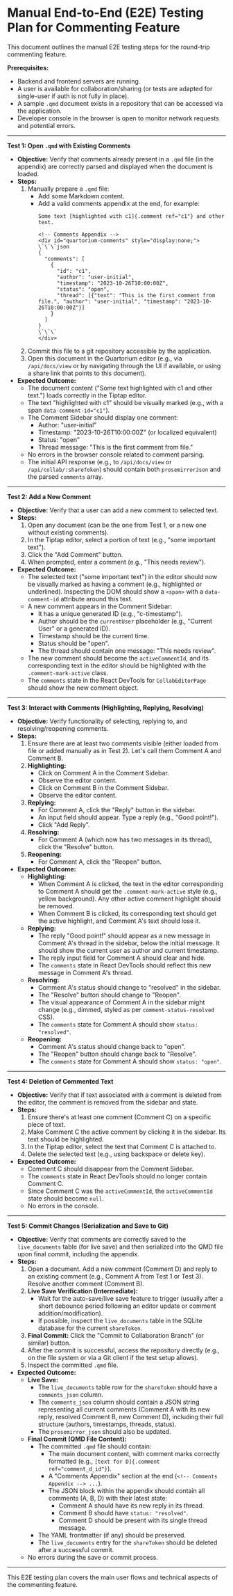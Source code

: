 # Manual End-to-End (E2E) Testing Plan for Commenting Feature

This document outlines the manual E2E testing steps for the round-trip commenting feature.

**Prerequisites:**
*   Backend and frontend servers are running.
*   A user is available for collaboration/sharing (or tests are adapted for single-user if auth is not fully in place).
*   A sample `.qmd` document exists in a repository that can be accessed via the application.
*   Developer console in the browser is open to monitor network requests and potential errors.

---

**Test 1: Open `.qmd` with Existing Comments**

*   **Objective:** Verify that comments already present in a `.qmd` file (in the appendix) are correctly parsed and displayed when the document is loaded.
*   **Steps:**
    1.  Manually prepare a `.qmd` file:
        *   Add some Markdown content.
        *   Add a valid comments appendix at the end, for example:
            ```qmd
            Some text [highlighted with c1]{.comment ref="c1"} and other text.

            <!-- Comments Appendix -->
            <div id="quartorium-comments" style="display:none;">
            \`\`\`json
            {
              "comments": [
                {
                  "id": "c1",
                  "author": "user-initial",
                  "timestamp": "2023-10-26T10:00:00Z",
                  "status": "open",
                  "thread": [{"text": "This is the first comment from file.", "author": "user-initial", "timestamp": "2023-10-26T10:00:00Z"}]
                }
              ]
            }
            \`\`\`
            </div>
            ```
    2.  Commit this file to a git repository accessible by the application.
    3.  Open this document in the Quartorium editor (e.g., via `/api/docs/view` or by navigating through the UI if available, or using a share link that points to this document).
*   **Expected Outcome:**
    *   The document content ("Some text highlighted with c1 and other text.") loads correctly in the Tiptap editor.
    *   The text "highlighted with c1" should be visually marked (e.g., with a span `data-comment-id="c1"`).
    *   The Comment Sidebar should display one comment:
        *   Author: "user-initial"
        *   Timestamp: "2023-10-26T10:00:00Z" (or localized equivalent)
        *   Status: "open"
        *   Thread message: "This is the first comment from file."
    *   No errors in the browser console related to comment parsing.
    *   The initial API response (e.g., to `/api/docs/view` or `/api/collab/:shareToken`) should contain both `prosemirrorJson` and the parsed `comments` array.

---

**Test 2: Add a New Comment**

*   **Objective:** Verify that a user can add a new comment to selected text.
*   **Steps:**
    1.  Open any document (can be the one from Test 1, or a new one without existing comments).
    2.  In the Tiptap editor, select a portion of text (e.g., "some important text").
    3.  Click the "Add Comment" button.
    4.  When prompted, enter a comment (e.g., "This needs review").
*   **Expected Outcome:**
    *   The selected text ("some important text") in the editor should now be visually marked as having a comment (e.g., highlighted or underlined). Inspecting the DOM should show a `<span>` with a `data-comment-id` attribute around this text.
    *   A new comment appears in the Comment Sidebar:
        *   It has a unique generated ID (e.g., "c-timestamp").
        *   Author should be the `currentUser` placeholder (e.g., "Current User" or a generated ID).
        *   Timestamp should be the current time.
        *   Status should be "open".
        *   The thread should contain one message: "This needs review".
    *   The new comment should become the `activeCommentId`, and its corresponding text in the editor should be highlighted with the `.comment-mark-active` class.
    *   The `comments` state in the React DevTools for `CollabEditorPage` should show the new comment object.

---

**Test 3: Interact with Comments (Highlighting, Replying, Resolving)**

*   **Objective:** Verify functionality of selecting, replying to, and resolving/reopening comments.
*   **Steps:**
    1.  Ensure there are at least two comments visible (either loaded from file or added manually as in Test 2). Let's call them Comment A and Comment B.
    2.  **Highlighting:**
        *   Click on Comment A in the Comment Sidebar.
        *   Observe the editor content.
        *   Click on Comment B in the Comment Sidebar.
        *   Observe the editor content.
    3.  **Replying:**
        *   For Comment A, click the "Reply" button in the sidebar.
        *   An input field should appear. Type a reply (e.g., "Good point!").
        *   Click "Add Reply".
    4.  **Resolving:**
        *   For Comment A (which now has two messages in its thread), click the "Resolve" button.
    5.  **Reopening:**
        *   For Comment A, click the "Reopen" button.
*   **Expected Outcome:**
    *   **Highlighting:**
        *   When Comment A is clicked, the text in the editor corresponding to Comment A should get the `.comment-mark-active` style (e.g., yellow background). Any other active comment highlight should be removed.
        *   When Comment B is clicked, its corresponding text should get the active highlight, and Comment A's text should lose it.
    *   **Replying:**
        *   The reply "Good point!" should appear as a new message in Comment A's thread in the sidebar, below the initial message. It should show the current user as author and current timestamp.
        *   The reply input field for Comment A should clear and hide.
        *   The `comments` state in React DevTools should reflect this new message in Comment A's thread.
    *   **Resolving:**
        *   Comment A's status should change to "resolved" in the sidebar.
        *   The "Resolve" button should change to "Reopen".
        *   The visual appearance of Comment A in the sidebar might change (e.g., dimmed, styled as per `comment-status-resolved` CSS).
        *   The `comments` state for Comment A should show `status: "resolved"`.
    *   **Reopening:**
        *   Comment A's status should change back to "open".
        *   The "Reopen" button should change back to "Resolve".
        *   The `comments` state for Comment A should show `status: "open"`.

---

**Test 4: Deletion of Commented Text**

*   **Objective:** Verify that if text associated with a comment is deleted from the editor, the comment is removed from the sidebar and state.
*   **Steps:**
    1.  Ensure there's at least one comment (Comment C) on a specific piece of text.
    2.  Make Comment C the active comment by clicking it in the sidebar. Its text should be highlighted.
    3.  In the Tiptap editor, select the text that Comment C is attached to.
    4.  Delete the selected text (e.g., using backspace or delete key).
*   **Expected Outcome:**
    *   Comment C should disappear from the Comment Sidebar.
    *   The `comments` state in React DevTools should no longer contain Comment C.
    *   Since Comment C was the `activeCommentId`, the `activeCommentId` state should become `null`.
    *   No errors in the console.

---

**Test 5: Commit Changes (Serialization and Save to Git)**

*   **Objective:** Verify that comments are correctly saved to the `live_documents` table (for live save) and then serialized into the QMD file upon final commit, including the appendix.
*   **Steps:**
    1.  Open a document. Add a new comment (Comment D) and reply to an existing comment (e.g., Comment A from Test 1 or Test 3). Resolve another comment (Comment B).
    2.  **Live Save Verification (Intermediate):**
        *   Wait for the auto-save/live save feature to trigger (usually after a short debounce period following an editor update or comment addition/modification).
        *   If possible, inspect the `live_documents` table in the SQLite database for the current `shareToken`.
    3.  **Final Commit:** Click the "Commit to Collaboration Branch" (or similar) button.
    4.  After the commit is successful, access the repository directly (e.g., on the file system or via a Git client if the test setup allows).
    5.  Inspect the committed `.qmd` file.
*   **Expected Outcome:**
    *   **Live Save:**
        *   The `live_documents` table row for the `shareToken` should have a `comments_json` column.
        *   The `comments_json` column should contain a JSON string representing all current comments (Comment A with its new reply, resolved Comment B, new Comment D), including their full structure (authors, timestamps, threads, status).
        *   The `prosemirror_json` should also be updated.
    *   **Final Commit (QMD File Content):**
        *   The committed `.qmd` file should contain:
            *   The main document content, with comment marks correctly formatted (e.g., `[text for D]{.comment ref="comment_d_id"}`).
            *   A "Comments Appendix" section at the end (`<!-- Comments Appendix --> ...`).
            *   The JSON block within the appendix should contain all comments (A, B, D) with their latest state:
                *   Comment A should have its new reply in its thread.
                *   Comment B should have `status: "resolved"`.
                *   Comment D should be present with its single thread message.
        *   The YAML frontmatter (if any) should be preserved.
        *   The `live_documents` entry for the `shareToken` should be deleted after a successful commit.
    *   No errors during the save or commit process.

---
This E2E testing plan covers the main user flows and technical aspects of the commenting feature.

